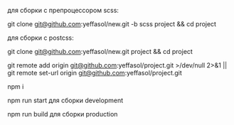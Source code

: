 для сборки с препроцессором scss:

git clone git@github.com:yeffasol/new.git -b scss project && cd project

для сборки с postcss: 

git clone git@github.com:yeffasol/new.git project && cd project



git remote add origin git@github.com:yeffasol/project.git >/dev/null 2>&1 || git remote set-url origin git@github.com:yeffasol/project.git

npm i

npm run start для сборки development

npm run build для сборки production
